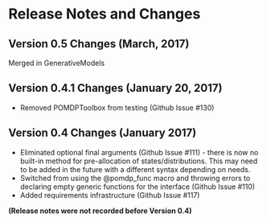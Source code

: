 # Release Notes and Changes

## Version 0.5 Changes (March, 2017)

Merged in GenerativeModels

## Version 0.4.1 Changes (January 20, 2017)

- Removed POMDPToolbox from testing (Github Issue #130)

## Version 0.4 Changes (January 2017)

- Eliminated optional final arguments (Github Issue #111) - there is now no built-in method for pre-allocation of states/distributions. This may need to be added in the future with a different syntax depending on needs.
- Switched from using the @pomdp_func macro and throwing errors to declaring empty generic functions for the interface (Github Issue #110)
- Added requirements infrastructure (Github Issue #117)

**(Release notes were not recorded before Version 0.4)**
